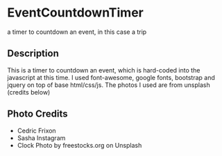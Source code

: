 # EventCountdownTimer
a timer to countdown an event, in this case a trip

## Description

This is a timer to countdown an event, which is hard-coded into the javascript at this time. I used font-awesome, google fonts, bootstrap and jquery on top of base html/css/js. The photos I used are from unsplash (credits below)

## Photo Credits 
* Cedric Frixon
* Sasha Instagram
* Clock Photo by freestocks.org on Unsplash